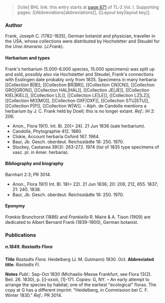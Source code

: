 > [!cite] BHL link: this entry starts at [page 871](https://www.biodiversitylibrary.org/item/103414#page/919/mode/1up) of TL-2 Vol. I.
> Supporting pages: [[Abbreviations|abbreviations]], [[Layout key|layout key]].

### Author

Frank, Joseph C. (1782-1835), German botanist and physician, traveller in the USA, whose collections were distributed by Hochstetter and Steudel for the *Unio itineraria*. (*J.Frank*).

#### Herbarium and types

Frank's herbarium (5.000-6.000 species, 15.000 specimens) was split up and sold, possibly also via Hochstetter and Steudel, Frank's connections with Esslingen date probably only from 1835. Specimens in many herbaria: [[Collection B|B]], [[Collection BR|BR]], [[Collection CN|CN]], [[Collection GRO|GRON]], [[Collection HAL|HAL]], [[Collection JE|JE]], [[Collection KIEL|KIEL]], [[Collection L|L]], [[Collection LE|LE]], [[Collection LZ|LZ]], [[Collection MO|MO]], [[Collection OXF|OXF]], [[Collection STU|STU]], [[Collection P|P]], [[Collection W|W]]. – Alph. de Candolle mentions a herbarium by J. C. Frank held by Doell; this is no longer extant.
*Ref*.: IH 2: 206.
- Anon., Flora 19(1). Int. Bl. 20(= 24). 21 Jun 1836 (sale herbarium).
- Candolle, Phytographie 412. 1880.
- Clokie, Account herbaria Oxford 167. 1964.
- Baur, Jb. Gesch. oberdeut. Reichsstädte 16: 250. 1970.
- Stuckey, Castanea 39(3): 263-272. 1974 (list of 1835 type specimens of vasc. pl. in Amer. herbaria).

#### Bibliography and biography

Barnhart 2:3; PR 3014.
- Anon., Flora 19(1) Int. Bl. 18(= 22). 21 Jun 1836; 20: 209, 212, 655. 1837; 21: 240. 1838.
- Baur, Jb. Gesch. oberdeut. Reichsstädte 16: 250. 1970.

#### Eponymy

*Frankia* Brunchorst (1886) and *Frankiella* R. Maire & A. Tison (1909) are dedicated to Albert Bernard Frank (1839-1900), German botanist.

### Publications

##### n.1849. Rastadts Flora

**Title**
*Rastadts Flora*. Heidelberg (J. M. Gutmann) 1830. Oct.
**Abbreviated title**: *Rastadts Fl.*

**Notes**
*Publ*.: Sep-Oct 1830 (Michaelis-Messe Frankfurt, see Flora 13(2). Beil. 26. 1830), p. \[i\]-xxxiii, \[1\]-171. *Copies*: G, NY. – An early attempt to arrange the species by habitat; one of the earliest "ecological" floras. The copy at G has a different imprint: "Heidelberg, in Commission bei C. F. Winter 1830."
*Ref*.: PR 3014.

